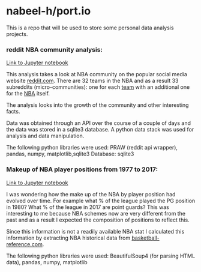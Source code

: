 # nabeel-h/port.io

This is a repo that will be used to store some personal data analysis projects.


### reddit NBA community analysis:

[Link to Jupyter notebook](https://github.com/nabeel-h/port.io/blob/master/Notebooks/nba_reddit/reddit%20project%20EDA.ipynb)

This analysis takes a look at NBA community on the popular social media website [reddit.com](https://www.reddit.com).
There are 32 teams in the NBA and as a result 33 subreddits (micro-communities): one for each [team](https://www.reddit.com/r/lakers) with an additional one for the [NBA](https://www.reddit.com/r/nba) itself.

The analysis looks into the growth of the community and other interesting facts.

Data was obtained through an API over the course of a couple of days and the data was stored in a sqlite3 database.
A python data stack was used for analysis and data manipulation.

The following python libraries were used: PRAW (reddit api wrapper), pandas, numpy, matplotlib,sqlite3
Database: sqlite3


### Makeup of NBA player positions from 1977 to 2017:

[Link to Jupyter notebook](https://github.com/nabeel-h/port.io/blob/master/Notebooks/bballref_NBApositions/bbrallref_NBA_Position_analysis.ipynb)

I was wondering how the make up of the NBA by player position had evolved over time. For example what % of the league played the PG position in 1980? What % of the league in 2017 are point guards? This was interesting to me because NBA schemes now are very different from the past and as a result I expected the composition of positions to reflect this.

Since this information is not a readily available NBA stat I calculated this information by extracting NBA historical data from [basketball-reference.com](https://www.basketball-reference.com). 

The following python libraries were used: BeautifulSoup4 (for parsing HTML data), pandas, numpy, matplotlib

